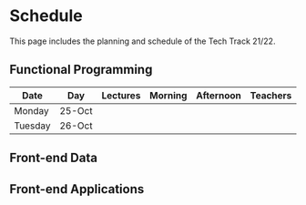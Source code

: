# Schedule

This page includes the planning and schedule of the Tech Track 21/22.

## Functional Programming

<table>
  <thead>
    <tr>
      <th><strong>Date</strong></th>
      <th><strong>Day</strong></th>
      <th><strong>Lectures</strong></th>
      <th><strong>Morning</strong></th>
      <th><strong>Afternoon</strong></th>
      <th><strong>Teachers</strong></th>
    </tr>
  </thead>
  <tbody>
  	<tr>
  		<td>Monday</td>
  		<td>25-Oct</td>
  		<td></td>
  		<td></td>
  		<td></td>
  		<td></td>
  	</tr>
  	<tr>
  		<td>Tuesday</td>
  		<td>26-Oct</td>
  		<td></td>
  		<td></td>
  		<td></td>
  		<td></td>
  	</tr>
  </tbody>
</table>

## Front-end Data

## Front-end Applications